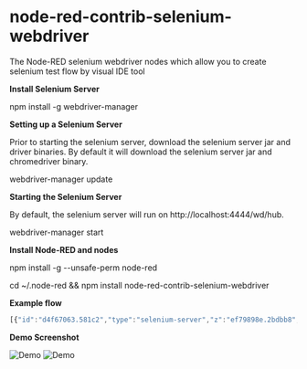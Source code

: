 # node-red-contrib-selenium-webdriver
The Node-RED selenium webdriver nodes which allow you to create selenium test flow by visual IDE tool

**Install Selenium Server**

npm install -g webdriver-manager

**Setting up a Selenium Server**

Prior to starting the selenium server, download the selenium server jar and driver binaries. By default it will download the selenium server jar and chromedriver binary.

webdriver-manager update

**Starting the Selenium Server**

By default, the selenium server will run on http://localhost:4444/wd/hub.

webdriver-manager start

**Install Node-RED and nodes**

npm install -g --unsafe-perm node-red

cd ~/.node-red && npm install node-red-contrib-selenium-webdriver

**Example flow**

```javascript
[{"id":"d4f67063.581c2","type":"selenium-server","z":"ef79898e.2bdbb8","remoteurl":"http://localhost:4444/wd/hub","browser":"chrome"},{"id":"e933d4ec.0a6bf8","type":"subflow","name":"TestCase-01","info":"","in":[{"x":50,"y":30,"wires":[{"id":"e52ce15f.f476a"}]}],"out":[{"x":752,"y":193,"wires":[{"id":"616fe464.e9250c","port":0}]}]},{"id":"e52ce15f.f476a","type":"open-web","z":"e933d4ec.0a6bf8","name":"","weburl":"https://www.google.com/","width":"480","height":"640","webtitle":"Google","webtimeout":"3000","maximized":true,"server":"d4f67063.581c2","x":160,"y":187,"wires":[["14ba83b0.a77a2c"]]},{"id":"616fe464.e9250c","type":"close-web","z":"e933d4ec.0a6bf8","name":"","x":655,"y":171,"wires":[[]]},{"id":"4924301d.963c5","type":"delay","z":"e933d4ec.0a6bf8","name":"","pauseType":"delay","timeout":"3","timeoutUnits":"seconds","rate":"1","rateUnits":"second","randomFirst":"1","randomLast":"5","randomUnits":"seconds","drop":false,"x":659,"y":256,"wires":[["616fe464.e9250c"]]},{"id":"14ba83b0.a77a2c","type":"find-object","z":"e933d4ec.0a6bf8","name":"","selector":"name","text":"btnK","x":177,"y":364,"wires":[["f47da5a6.582a68"]]},{"id":"f47da5a6.582a68","type":"get-value","z":"e933d4ec.0a6bf8","name":"CheckButton","expected":"Google Search - X","x":302,"y":287,"wires":[["f098de24.4c9bb","5e6c101e.73768"]]},{"id":"f098de24.4c9bb","type":"find-object","z":"e933d4ec.0a6bf8","name":"","selector":"name","text":"q","x":371,"y":111,"wires":[["2db66375.01407c"]]},{"id":"2db66375.01407c","type":"send-keys","z":"e933d4ec.0a6bf8","name":"","text":"cuongdd1","x":409,"y":174,"wires":[["4bbbe027.b7f09"]]},{"id":"4bbbe027.b7f09","type":"find-object","z":"e933d4ec.0a6bf8","name":"","selector":"name","text":"btnG","x":470,"y":242,"wires":[["d3b4441c.a7cfa8"]]},{"id":"d3b4441c.a7cfa8","type":"click-on","z":"e933d4ec.0a6bf8","name":"","x":492,"y":322,"wires":[["12c0ac5a.2e07f4"]]},{"id":"12c0ac5a.2e07f4","type":"run-script","z":"e933d4ec.0a6bf8","name":"","func":"\nreturn arguments[0].innerHTML;","x":559,"y":378,"wires":[["4924301d.963c5"]]},{"id":"5e6c101e.73768","type":"debug","z":"e933d4ec.0a6bf8","name":"","active":true,"console":"false","complete":"errors","x":350.5,"y":393,"wires":[]},{"id":"63dfa7bd.79d568","type":"subflow:e933d4ec.0a6bf8","z":"ef79898e.2bdbb8","x":317,"y":88,"wires":[["23659ac1.d0aa26"]]},{"id":"4acd22ba.55f5fc","type":"http response","z":"ef79898e.2bdbb8","name":"","x":637,"y":88,"wires":[]},{"id":"23659ac1.d0aa26","type":"function","z":"ef79898e.2bdbb8","name":"ErrorHandle","func":"if (msg.errors) {\n    msg.statusCode = 400;\n    msg.payload = msg.errors;\n}\nreturn msg;","outputs":1,"noerr":0,"x":497,"y":88,"wires":[["4acd22ba.55f5fc"]]},{"id":"3c6c9972.4c8e26","type":"http in","z":"ef79898e.2bdbb8","name":"","url":"/api/spec/1","method":"get","swaggerDoc":"","x":123,"y":88,"wires":[["63dfa7bd.79d568"]]}]
```
**Demo Screenshot**

![Demo](https://raw.githubusercontent.com/cuongquay/node-red-contrib-selenium-webdriver/master/images/test-spec.png)
![Demo](https://raw.githubusercontent.com/cuongquay/node-red-contrib-selenium-webdriver/master/images/test-scen.png)


